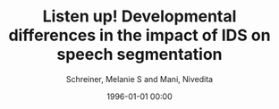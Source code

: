 ---
layout: post
title: Listen up! Developmental differences in the impact of IDS on speech segmentation

date: 1996-01-01 00:00
author: Schreiner, Melanie S and Mani, Nivedita
tags: ["exaggerated infant-directed speech","infant language acquisition","speech perception","word segmentation"]
journal: Cognition

link: https://doi.org/10.1016/j.cognition.2016.12.003

year: 2017
---